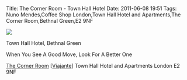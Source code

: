 Title: The Corner Room - Town Hall Hotel
Date: 2011-06-08 19:51
Tags: Nuno Mendes,Coffee Shop London,Town Hall Hotel and Apartments,The Corner Room,Bethnal Green,E2 9NF


![](/images/P1030385.jpg)

Town Hall Hotel, Bethnal Green

 
When You See A Good Move, Look For A Better One
 

[The Corner Room](http://www.cornerroom.co.uk/)
[[Viajante](http://www.viajante.co.uk/)]
Town Hall Hotel and Apartments
London
E2 9NF
